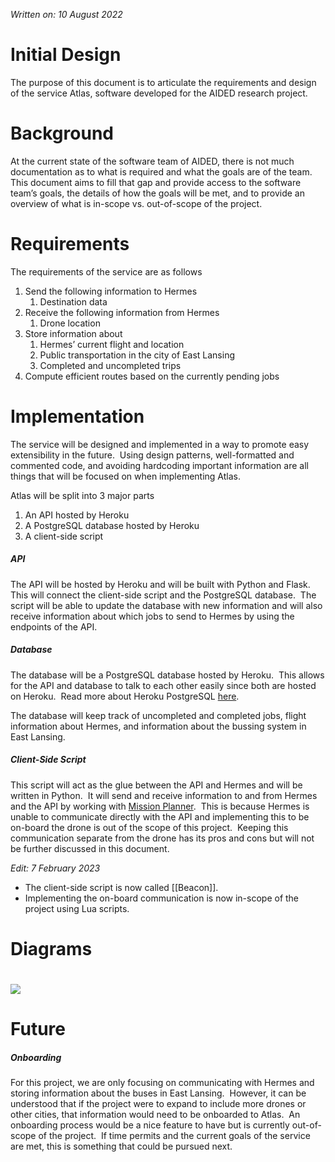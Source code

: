 *Written on: 10 August 2022*

# Initial Design

The purpose of this document is to articulate the requirements and design of the service Atlas, software developed for the AIDED research project.

# Background

At the current state of the software team of AIDED, there is not much documentation as to what is required and what the goals are of the team.  This document aims to fill that gap and provide access to the software team’s goals, the details of how the goals will be met, and to provide an overview of what is in-scope vs. out-of-scope of the project. 

# Requirements

The requirements of the service are as follows

1.  Send the following information to Hermes
	1. Destination data
2. Receive the following information from Hermes
	1. Drone location
3.  Store information about
	1. Hermes’ current flight and location
	2. Public transportation in the city of East Lansing
	3. Completed and uncompleted trips
4. Compute efficient routes based on the currently pending jobs
  

# Implementation

The service will be designed and implemented in a way to promote easy extensibility in the future.  Using design patterns, well-formatted and commented code, and avoiding hardcoding important information are all things that will be focused on when implementing Atlas.

Atlas will be split into 3 major parts

1.  An API hosted by Heroku
2.  A PostgreSQL database hosted by Heroku
3.  A client-side script

##### API

The API will be hosted by Heroku and will be built with Python and Flask.  This will connect the client-side script and the PostgreSQL database.  The script will be able to update the database with new information and will also receive information about which jobs to send to Hermes by using the endpoints of the API.

##### Database

The database will be a PostgreSQL database hosted by Heroku.  This allows for the API and database to talk to each other easily since both are hosted on Heroku.  Read more about Heroku PostgreSQL [here](https://www.heroku.com/postgres).  

The database will keep track of uncompleted and completed jobs, flight information about Hermes, and information about the bussing system in East Lansing.  

##### Client-Side Script

This script will act as the glue between the API and Hermes and will be written in Python.  It will send and receive information to and from Hermes and the API by working with [Mission Planner](https://ardupilot.org/planner/).  This is because Hermes is unable to communicate directly with the API and implementing this to be on-board the drone is out of the scope of this project.  Keeping this communication separate from the drone has its pros and cons but will not be further discussed in this document.  

*Edit: 7 February 2023*
- The client-side script is now called [[Beacon]].
- Implementing the on-board communication is now in-scope of the project using Lua scripts.
  

# Diagrams

# ![](https://lh6.googleusercontent.com/gyVBW9nPgSGXS7ESM0HNLRVs2v7Sa0lYPWxg_N6aHuqZ2QnCI5SXU3SC6CW203lZVYLH1rDtiRbRAMHXSJbjo1whDqdulcxCDmt2_JIFZdEkJB8Hji3YPIyJnjqou9ATa5Vv40T3kfPbBbBh9QkRPWU)

# Future

##### Onboarding 

For this project, we are only focusing on communicating with Hermes and storing information about the buses in East Lansing.  However, it can be understood that if the project were to expand to include more drones or other cities, that information would need to be onboarded to Atlas.  An onboarding process would be a nice feature to have but is currently out-of-scope of the project.  If time permits and the current goals of the service are met, this is something that could be pursued next.
